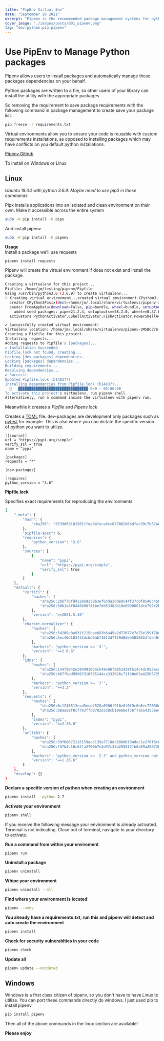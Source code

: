 ```yaml
---
title: "PipEnv Virtual Env"
date: "September 20 2021"
excerpt: "Pipenv is the recommended package management systems for python."
cover_image: "./images/posts/001_pipenv.png"
tag: "dev:python:pip:pipenv"
---
```


# Use PipEnv to Manage Python packages

Pipenv allows users to install packages and automatically manage those packages dependencies on your behalf.

Python packages are written to a file, so other users of your library can install the utility with the appropriate packages

So removing the requirement to save package requirements with the following command in package management to create save your package list.

```bash
pip freeze -r requirements.txt
```

Virtual environments allow you to ensure your code is reusable with custom requirements installations, as opposed to installing packages which may have conflicts on you default python installations.

[Pipenv Github](https://github.com/pypa/pipenv)

To install on Windows or Linux

## Linux

_Ubuntu 18.04 with python 3.6.9. Maybe need to use pip3 in these commands_

Pipx installs applications into an isolated and clean environment on their own. Make it accessible across the entire system

```bash
sudo -H pip install -U pipx
```

And install pipenv

```bash
sudo -H pip install -U pipenv
```

**Usage**  
Install a package we'll use requests

```bash
pipenv install requests
```

Pipenv will create the virtual environment if does not exist and install the package.

```bash
Creating a virtualenv for this project...
Pipfile: /home/jm/testing/pipenv/Pipfile
Using /usr/bin/python3.6 (3.6.9) to create virtualenv...
⠧ Creating virtual environment...created virtual environment CPython3.6.9.final.0-64 in 429ms
  creator CPython3Posix(dest=/home/jm/.local/share/virtualenvs/pipenv-3M5BC37n, clear=False, no_vcs_ignore=False, global=False)
  seeder FromAppData(download=False, pip=bundle, wheel=bundle, setuptools=bundle, via=copy, app_data_dir=/home/jm/.local/share/virtualenv)
    added seed packages: pip==21.2.4, setuptools==58.2.0, wheel==0.37.0
  activators PythonActivator,CShellActivator,FishActivator,PowerShellActivator,BashActivator

✔ Successfully created virtual environment!
Virtualenv location: /home/jm/.local/share/virtualenvs/pipenv-3M5BC37n
Creating a Pipfile for this project...
Installing requests...
Adding requests to Pipfile's [packages]...
✔ Installation Succeeded
Pipfile.lock not found, creating...
Locking [dev-packages] dependencies...
Locking [packages] dependencies...
Building requirements...
Resolving dependencies...
✔ Success!
Updated Pipfile.lock (b14837)!
Installing dependencies from Pipfile.lock (b14837)...
  🐍   ▉▉▉▉▉▉▉▉▉▉▉▉▉▉▉▉▉▉▉▉▉▉▉▉▉▉▉▉▉▉▉▉ 0/0 — 00:00:00
To activate this project's virtualenv, run pipenv shell.
Alternatively, run a command inside the virtualenv with pipenv run.
```

Meanwhile it creates a _Pipfile_ and _Pipenv.lock_

Creates a [TOML](https://toml.io/en/) file. dev-packages are development only packages such as [pytest](https://docs.pytest.org/en/6.2.x/) for example. This is also where you can dictate the specific version of python you want to utilize.

```
[[source]]
url = "https://pypi.org/simple"
verify_ssl = true
name = "pypi"

[packages]
requests = "*"

[dev-packages]

[requires]
python_version = "3.6"
```

**Pipfile.lock**

Specifies exact requirements for reproducing the environments

```bash
{
    "_meta": {
        "hash": {
            "sha256": "8739d581819011fea34feca8cc077062d6bdfee39c7b37a8ed48c5e0a8b14837"
        },
        "pipfile-spec": 6,
        "requires": {
            "python_version": "3.6"
        },
        "sources": [
            {
                "name": "pypi",
                "url": "https://pypi.org/simple",
                "verify_ssl": true
            }
        ]
    },
    "default": {
        "certifi": {
            "hashes": [
                "sha256:2bbf76fd432960138b3ef6dda3dde0544f27cbf8546c458e60baf371917ba9ee",
                "sha256:50b1e4f8446b06f41be7dd6338db18e0990601dce795c2b1686458aa7e8fa7d8"
            ],
            "version": "==2021.5.30"
        },
        "charset-normalizer": {
            "hashes": [
                "sha256:5d209c0a931f215cee683b6445e2d77677e7e75e159f78def0db09d68fafcaa6",
                "sha256:5ec46d183433dcbd0ab716f2d7f29d8dee50505b3fdb40c6b985c7c4f5a3591f"
            ],
            "markers": "python_version >= '3'",
            "version": "==2.0.6"
        },
        "idna": {
            "hashes": [
                "sha256:14475042e284991034cb48e06f6851428fb14c4dc953acd9be9a5e95c7b6dd7a",
                "sha256:467fbad99067910785144ce333826c71fb0e63a425657295239737f7ecd125f3"
            ],
            "markers": "python_version >= '3'",
            "version": "==3.2"
        },
        "requests": {
            "hashes": [
                "sha256:6c1246513ecd5ecd4528a0906f910e8f0f9c6b8ec72030dc9fd154dc1a6efd24",
                "sha256:b8aa58f8cf793ffd8782d3d8cb19e66ef36f7aba4353eec859e74678b01b07a7"
            ],
            "index": "pypi",
            "version": "==2.26.0"
        },
        "urllib3": {
            "hashes": [
                "sha256:39fb8672126159acb139a7718dd10806104dec1e2f0f6c88aab05d17df10c8d4",
                "sha256:f57b4c16c62fa2760b7e3d97c35b255512fb6b59a259730f36ba32ce9f8e342f"
            ],
            "markers": "python_version >= '2.7' and python_version not in '3.0, 3.1, 3.2, 3.3, 3.4' and python_version < '4'",
            "version": "==1.26.6"
        }
    },
    "develop": {}
}
```

**Declare a specific version of python when creating an environment**

```bash
pipenv install --python 2.7
```

**Activate your environment**

```bash
pipenv shell
```

If you receive the following message your environment is already activated. Terminal is not indicating. Close out of terminal, navigate to your directory to activate.

**Run a command from within your enviroment**

```bash
pipenv run
```

**Uninstall a package**

```bash
pipenv uninstall
```

**Whipe your environment**

```bash
pipenv uninstall --all
```

**Find where your environment is located**

```bash
pipenv --venv
```

**You already have a requirements.txt, run this and pipenv will detect and auto create the environment**

```bash
pipenv install
```

**Check for security vulnerablties in your code**

```bash
pipenv check
```

**Update all**

```bash
pipenv update --outdated
```

## Windows

Windows is a first class citizen of pipenv, so you don't have to have Linux to utilize. You can port these commands directly do windows. I just used pip to install pipenv

```bash
pip install pipenv
```

Then all of the above commands in the linux section are available!

**Please enjoy**
